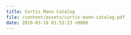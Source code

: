 ```yaml
---
title: Curtis Mann Catalog
file: /content/assets/curtis-mann-catalog.pdf
date: 2019-03-18 01:53:23 +0000
---
```


